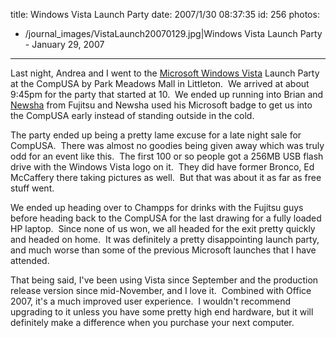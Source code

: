 title: Windows Vista Launch Party
date: 2007/1/30 08:37:35
id: 256
photos:
- /journal_images/VistaLaunch20070129.jpg|Windows Vista Launch Party - January 29, 2007
---
Last night, Andrea and I went to the [Microsoft Windows Vista](http://www.microsoft.com/windows/default.mspx) Launch Party at the CompUSA by Park Meadows Mall in Littleton.  We arrived at about 9:45pm for the party that started at 10.  We ended up running into Brian and [Newsha](http://newmako.blogspot.com/index.html) from Fujitsu and Newsha used his Microsoft badge to get us into the CompUSA early instead of standing outside in the cold. 

The party ended up being a pretty lame excuse for a late night sale for CompUSA.  There was almost no goodies being given away which was truly odd for an event like this.  The first 100 or so people got a 256MB USB flash drive with the Windows Vista logo on it.  They did have former Bronco, Ed McCaffery there taking pictures as well.  But that was about it as far as free stuff went. 

We ended up heading over to Champps for drinks with the Fujitsu guys before heading back to the CompUSA for the last drawing for a fully loaded HP laptop.  Since none of us won, we all headed for the exit pretty quickly and headed on home.  It was definitely a pretty disappointing launch party, and much worse than some of the previous Microsoft launches that I have attended.

That being said, I've been using Vista since September and the production release version since mid-November, and I love it.  Combined with Office 2007, it's a much improved user experience.  I wouldn't recommend upgrading to it unless you have some pretty high end hardware, but it will definitely make a difference when you purchase your next computer.